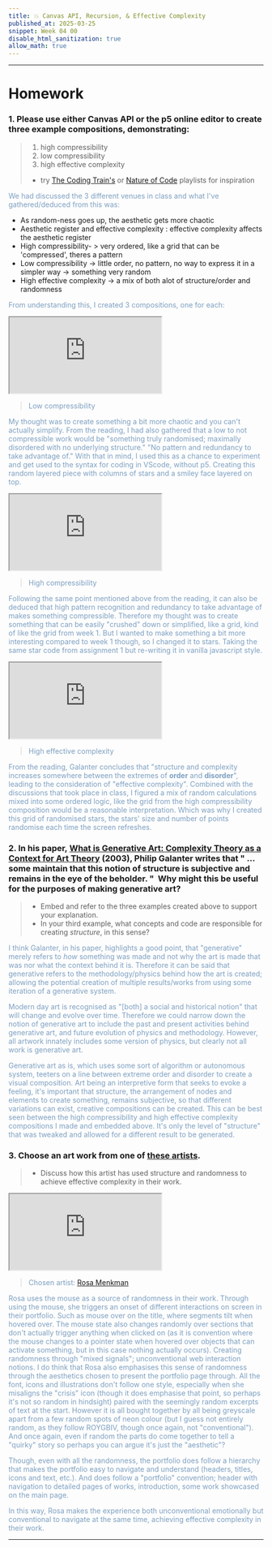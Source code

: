```yaml
---
title: 💥 Canvas API, Recursion, & Effective Complexity
published_at: 2025-03-25
snippet: Week 04 00
disable_html_sanitization: true
allow_math: true
---
```


<style>
  p {color:#7D9FC0;}
</style>

<!-- <style>
  @import url('https://fonts.googleapis.com/css2?family=Cutive+Mono&display=swap');
  @import url('https://use.typekit.net/jyw5vxq.css');

h1, h3, h4, p, pre, ul, li {
  /* font-family: "Cutive Mono", monospace;
  font-weight: 700;
  font-style: normal; */

  font-family: "prestige-elite-std", monospace;
  font-weight: 600;
  font-style: normal;
  color:#CEB5D4;
}

 .text-gray-500, .markdown-body blockquote {color:#E872B0}
 .markdown-body {background-color:#102B53;}
  html {background-color:#102B53;}
  h1 {; font-weight: 800;}
  p, pre, ul {color:#7D9FC0;}
  .markdown-body a {color:#4E7AB1; text-decoration:underline;}
</style> -->

---

# Homework

### 1. Please use either Canvas API or the p5 online editor to create three example compositions, demonstrating:

> 1. high compressibility
> 2. low compressibility
> 3. high effective complexity
>
> - try [The Coding Train's](https://www.youtube.com/playlist?list=PLRqwX-V7Uu6bxNsa_3SfCPyF9Md9XvXhR) or [Nature of Code](https://www.youtube.com/playlist?list=PLRqwX-V7Uu6ZV4yEcW3uDwOgGXKUUsPOM) playlists for inspiration

We had discussed the 3 different venues in class and what I've gathered/deduced from this was:

- As random-ness goes up, the aesthetic gets more chaotic
- Aesthetic register and effective complexity : effective complexity affects the aesthetic register
- High compressibility- > very ordered, like a grid that can be 'compressed', theres a pattern
- Low compressibility -> little order, no pattern, no way to express it in a simpler way -> something very random
- High effective complexity -> a mix of both alot of structure/order and randomness

From understanding this, I created 3 compositions, one for each:

<!-- LOW COMPRESS ------------------------------------------------------------->
<iframe id="w04-00-2" src="https://sams4m.github.io/comm2747-cr-coding/w04-00/low-compress/"></iframe>

> Low compressibility

My thought was to create something a bit more chaotic and you can't actually simplify. From the reading, I had also gathered that a low to not compressible work would be "something truly randomised; maximally disordered with no underlying structure." "No pattern and redundancy to take advantage of." With that in mind, I used this as a chance to experiment and get used to the syntax for coding in VScode, without p5. Creating this random layered piece with columns of stars and a smiley face layered on top.

<script type="module">

    const iframe  = document.getElementById (`w04-00-2`)
    iframe.width  = iframe.parentNode.scrollWidth
    iframe.height = iframe.width * 9 / 16 + 42

</script>

<!-- HIGH COMPRESS ------------------------------------------------------------->
<iframe id="w04-00-1" src="https://sams4m.github.io/comm2747-cr-coding/w04-00/high-compress/"></iframe>

> High compressibility

Following the same point mentioned above from the reading, it can also be deduced that high pattern recognition and redundancy to take advantage of makes something compressible. Therefore my thought was to create something that can be easily "crushed" down or simplified, like a grid, kind of like the grid from week 1. But I wanted to make something a bit more interesting compared to week 1 though, so I changed it to stars. Taking the same star code from assignment 1 but re-writing it in vanilla javascript style.

<script type="module">

    const iframe  = document.getElementById (`w04-00-1`)
    iframe.width  = iframe.parentNode.scrollWidth
    iframe.height = iframe.width * 9 / 16 + 42

</script>

<!-- HIGH EFFECTIVE COMPRESS ------------------------------------------------------------->
<iframe id="w04-00-3" src="https://sams4m.github.io/comm2747-cr-coding/w04-00/effective-complexity/"></iframe>

> High effective complexity

From the reading, Galanter concludes that "structure and complexity increases somewhere between the extremes of **order** and **disorder**", leading to the consideration of "effective complexity". Combined with the discussions that took place in class, I figured a mix of random calculations mixed into some ordered logic, like the grid from the high compressibility composition would be a reasonable interpretation. Which was why I created this grid of randomised stars, the stars' size and number of points randomise each time the screen refreshes.

<script type="module">

    const iframe  = document.getElementById (`w04-00-3`)
    iframe.width  = iframe.parentNode.scrollWidth
    iframe.height = iframe.width * 9 / 16 + 42

</script>

### 2. In his paper, [What is Generative Art: Complexity Theory as a Context for Art Theory](https://www.philipgalanter.com/downloads/ga2003_paper.pdf) (2003), Philip Galanter writes that " ... some maintain that this notion of structure is subjective and remains in the eye of the beholder. "  Why might this be useful for the purposes of making generative art?  

> - Embed and refer to the three examples created above to support your explanation.
> - In your third example, what concepts and code are responsible for creating *structure*, in this sense?

I think Galanter, in his paper, highlights a good point, that "generative" merely refers to _how_ something was made and not why the art is made that was nor what the context behind it is. Therefore it can be said that generative refers to the methodology/physics behind how the art is created; allowing the potential creation of multiple results/works from using some iteration of a generative system.

Modern day art is recognised as "[both] a social and historical notion" that will change and evolve over time. Therefore we could narrow down the notion of generative art to include the past and present activities behind generative art, and future evolution of physics and methodology. However, all artwork innately includes some version of physics, but clearly not all work is generative art.

Generative art as is, which uses some sort of algorithm or autonomous system, teeters on a line between extreme order and disorder to create a visual composition. Art being an interpretive form that seeks to evoke a feeling, it's important that structure, the arrangement of nodes and elements to create something, remains subjective, so that different variations can exist, creative compositions can be created. This can be best seen between the high compressibility and high effective complexity compositions I made and embedded above. It's only the level of "structure" that was tweaked and allowed for a different result to be generated.

### 3. Choose an art work from one of [these artists](https://rmit.instructure.com/courses/151099/pages/some-postdigital-artists). 

> - Discuss how this artist has used structure and randomness to achieve effective complexity in their work.

<iframe id="w04-00-4" src="https://beyondresolution.info/ABOUT"></iframe>

> Chosen artist: [Rosa Menkman](https://beyondresolution.info/ABOUT)

<script type="module">
const iframe = document.getElementById (`w04-00-4`)
iframe.width = iframe.parentNode.scrollWidth
iframe.height = iframe.width * 9 / 16 + 42
</script>

Rosa uses the mouse as a source of randomness in their work. Through using the mouse, she triggers an onset of different interactions on screen in their portfolio. Such as mouse over on the title, where segments tilt when hovered over. The mouse state also changes randomly over sections that don't actually trigger anything when clicked on (as it is convention where the mouse changes to a pointer state when hovered over objects that can activate something, but in this case nothing actually occurs). Creating randomness through "mixed signals"; unconventional web interaction notions. I do think that Rosa also emphasises this sense of randomness through the aesthetics chosen to present the portfolio page through. All the font, icons and illustrations don't follow one style, especially when she misaligns the "crisis" icon (though it does emphasise that point, so perhaps it's not so random in hindsight) paired with the seemingly random excerpts of text at the start. However it is all bought together by all being greyscale apart from a few random spots of neon colour (but I guess not entirely random, as they follow ROYGBIV, though once again, not "conventional"). And once again, even if random the parts do come together to tell a "quirky" story so perhaps you can argue it's just the "aesthetic"?

Though, even with all the randomness, the portfolio does follow a hierarchy that makes the portfolio easy to navigate and understand (headers, titles, icons and text, etc.). And does follow a "portfolio" convention; header with navigation to detailed pages of works, introduction, some work showcased on the main page.

In this way, Rosa makes the experience both unconventional emotionally but conventional to navigate at the same time, achieving effective complexity in their work.

---
